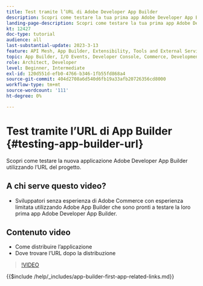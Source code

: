 ```yaml
---
title: Test tramite l’URL di Adobe Developer App Builder
description: Scopri come testare la tua prima app Adobe Developer App Builder dall’URL App Builder fornito per il progetto.
landing-page-description: Scopri come testare la tua prima app Adobe Developer App Builder dall’URL fornito dal progetto.
kt: 12427
doc-type: tutorial
audience: all
last-substantial-update: 2023-3-13
feature: API Mesh, App Builder, Extensibility, Tools and External Services, Backend Development
topic: App Builder, I/O Events, Developer Console, Commerce, Development, Integrations
role: Architect, Developer
level: Beginner, Intermediate
exl-id: 120d551d-efb0-4766-b346-1fb55fd868a4
source-git-commit: 404d2708a6d540d6fb19a33afb20726356cd8000
workflow-type: tm+mt
source-wordcount: '111'
ht-degree: 0%

---
```


# Test tramite l’URL di App Builder {#testing-app-builder-url}

Scopri come testare la nuova applicazione Adobe Developer App Builder utilizzando l’URL del progetto.

## A chi serve questo video?

* Sviluppatori senza esperienza di Adobe Commerce con esperienza limitata utilizzando Adobe App Builder che sono pronti a testare la loro prima app Adobe Developer App Builder.

## Contenuto video

* Come distribuire l’applicazione
* Dove trovare l’URL dopo la distribuzione

>[!VIDEO](https://video.tv.adobe.com/v/3416664?quality=12&learn=on)

{{$include /help/_includes/app-builder-first-app-related-links.md}}
